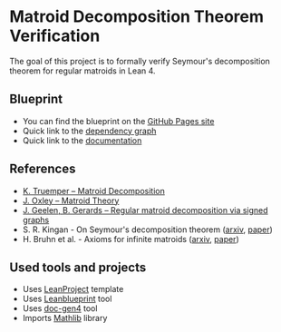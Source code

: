 # Matroid Decomposition Theorem Verification

The goal of this project is to formally verify Seymour's decomposition theorem for regular matroids in Lean 4.

## Blueprint

- You can find the blueprint on the [GitHub Pages site](https://ivan-sergeyev.github.io/seymour/)
- Quick link to the [dependency graph](https://ivan-sergeyev.github.io/seymour/blueprint/dep_graph_document.html)
- Quick link to the [documentation](https://ivan-sergeyev.github.io/seymour/docs/Seymour/BinaryMatroid.html)

## References

- [K. Truemper – Matroid Decomposition](https://www2.math.ethz.ch/EMIS/monographs/md/)
- [J. Oxley – Matroid Theory](https://doi.org/10.1093/acprof:oso/9780198566946.001.0001)
- [J. Geelen, B. Gerards – Regular matroid decomposition via signed graphs](https://www.math.uwaterloo.ca/~jfgeelen/Publications/regular.pdf)
- S. R. Kingan - On Seymour's decomposition theorem ([arxiv](https://arxiv.org/abs/1403.7757), [paper](https://doi.org/10.1007/s00026-015-0261-1))
- H. Bruhn et al. - Axioms for infinite matroids ([arxiv](https://arxiv.org/abs/1003.3919), [paper](https://doi.org/10.1016/j.aim.2013.01.011))

## Used tools and projects

- Uses [LeanProject](https://github.com/pitmonticone/LeanProject) template
- Uses [Leanblueprint](https://github.com/PatrickMassot/leanblueprint) tool
- Uses [doc-gen4](https://github.com/leanprover/doc-gen4) tool
- Imports [Mathlib](https://github.com/leanprover-community/mathlib4) library
